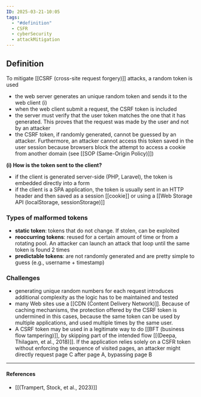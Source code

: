 ```yaml
---
ID: 2025-03-21-10:05
tags:
  - "#definition"
  - CSFR
  - cyberSecurity
  - attackMitigation
---
```

## Definition

To mitigate [[CSRF (cross-site request forgery)]] attacks, a random token is used
- the web server generates an unique random token and sends it to the web client (i)
- when the web client submit a request, the CSRF token is included
- the server must verify that the user token matches the one that it has generated. This proves that the request was made by the user and not by an attacker
- the CSRF token, if randomly generated, cannot be guessed by an attacker. Furthermore, an attacker cannot access this token saved in the user session because browsers block the attempt to access a cookie from another domain (see [[SOP (Same-Origin Policy)]])

**(i) How is the token sent to the client?**
- if the client is generated server-side (PHP, Laravel), the token is embedded directly into a form
- if the client is a SPA application, the token is usually sent in an HTTP header and then saved as a session [[cookie]] or using a [[Web Storage API (localStorage, sessionStorage)]]

### Types of malformed tokens

- **static token**: tokens that do not change. If stolen, can be exploited
- **reoccurring tokens**: reused for a certain amount of time or from a rotating pool. An attacker can launch an attack that loop until the same token is found 2 times
- **predictable tokens**: are not randomly generated and are pretty simple to guess (e.g., username + timestamp)

### Challenges

- generating unique random numbers for each request introduces additional complexity as the logic has to be maintained and tested
- many Web sites use a [[CDN (Content Delivery Network)]]. Because of caching mechanisms, the protection offered by the CSRF token is undermined in this cases, because the same token can be used by multiple applications, and used multiple times by the same user.
- A CSRF token may be used in a legitimate way to do [[BFT (business flow tampering)]], by skipping part of the intended flow [[(Deepa, Thilagam, et al., 2018)]]. If the application relies solely on a CSFR token without enforcing the sequence of visited pages, an attacker might directly request page C after page A, bypassing page B 

---
#### References
- [[(Trampert, Stock, et al., 2023)]]